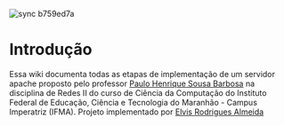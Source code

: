 ![sync b759ed7a](https://user-images.githubusercontent.com/70353348/226113776-0b6a09c2-8bfd-45f8-bca2-b0f4fd04ec61.gif)

# Introdução

Essa wiki documenta todas as etapas de implementação de um servidor apache proposto pelo professor [Paulo Henrique Sousa Barbosa](https://github.com/agenteph) na disciplina de Redes II do curso de Ciência da Computação do Instituto Federal de Educação, Ciência e Tecnologia do Maranhão - Campus Imperatriz (IFMA). Projeto implementado por [Elvis Rodrigues Almeida](https://github.com/Elvis-Almeida) 

